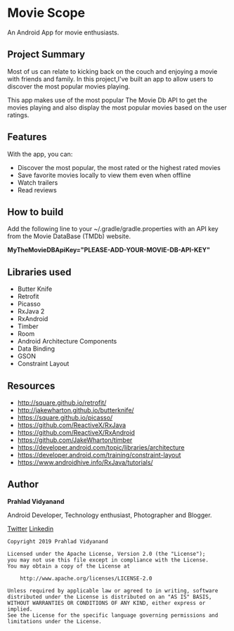 # Movie Scope
An Android App for movie enthusiasts.

## Project Summary

Most of us can relate to kicking back on the couch and enjoying a movie with friends and family. In this project,I've built an app to allow users to discover the most popular movies playing.

This app makes use of the most popular The Movie Db API to get the movies playing and also display the most popular movies based on the user ratings. 

## Features
With the app, you can:

- Discover the most popular, the most rated or the highest rated movies
- Save favorite movies locally to view them even when offline
- Watch trailers
- Read reviews

## How to build
Add the following line to your ~/.gradle/gradle.properties with an API key from the Movie DataBase (TMDb) website.

**MyTheMovieDBApiKey="PLEASE-ADD-YOUR-MOVIE-DB-API-KEY"**

## Libraries used

- Butter Knife
- Retrofit
- Picasso
- RxJava 2
- RxAndroid
- Timber 
- Room
- Android Architecture Components
- Data Binding
- GSON
- Constraint Layout

## Resources

- http://square.github.io/retrofit/
- http://jakewharton.github.io/butterknife/
- https://square.github.io/picasso/
- https://github.com/ReactiveX/RxJava
- https://github.com/ReactiveX/RxAndroid
- https://github.com/JakeWharton/timber
- https://developer.android.com/topic/libraries/architecture
- https://developer.android.com/training/constraint-layout
- https://www.androidhive.info/RxJava/tutorials/

## Author

**Prahlad Vidyanand**

Android Developer, Technology enthusiast, Photographer and Blogger.

[Twitter](https://twitter.com/prathej)
[Linkedin](www.linkedin.com/in/prahlad-v) 


    Copyright 2019 Prahlad Vidyanand
 
    Licensed under the Apache License, Version 2.0 (the "License");
    you may not use this file except in compliance with the License.
    You may obtain a copy of the License at
 
        http://www.apache.org/licenses/LICENSE-2.0
 
    Unless required by applicable law or agreed to in writing, software
    distributed under the License is distributed on an "AS IS" BASIS,
    WITHOUT WARRANTIES OR CONDITIONS OF ANY KIND, either express or implied.
    See the License for the specific language governing permissions and
    limitations under the License.

